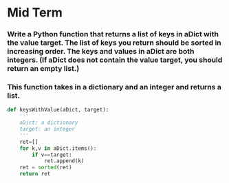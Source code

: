 # Mid Term
### Write a Python function that returns a list of keys in aDict with the value target. The list of keys you return should be sorted in increasing order. The keys and values in aDict are both integers. (If aDict does not contain the value target, you should return an empty list.)

### This function takes in a dictionary and an integer and returns a list.

```py
def keysWithValue(aDict, target):
    '''
    aDict: a dictionary
    target: an integer
    '''
    ret=[]
    for k,v in aDict.items():
        if v==target:
            ret.append(k)
    ret = sorted(ret)
    return ret
```